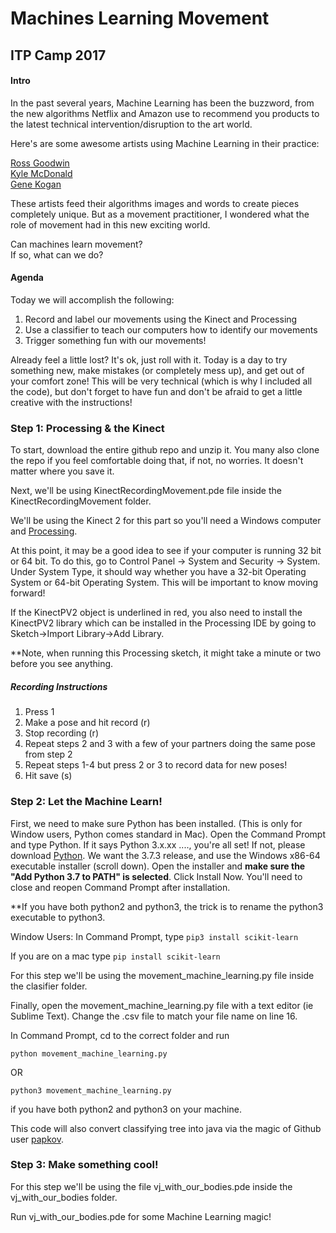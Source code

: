 # Machines Learning Movement

## ITP Camp 2017

#### Intro
In the past several years, Machine Learning has been the buzzword, from the new algorithms Netflix and Amazon use to recommend you products to the latest technical intervention/disruption to the art world. 

Here's are some awesome artists using Machine Learning in their practice:

[Ross Goodwin](http://rossgoodwin.com/)<br>
[Kyle McDonald](https://medium.com/@kcimc/a-return-to-machine-learning-2de3728558eb)<br>
[Gene Kogan](https://medium.com/@genekogan/machine-learning-for-artists-e93d20fdb097)

These artists feed their algorithms images and words to create pieces completely unique. But as a movement practitioner, I wondered what the role of movement had in this new exciting world. 

Can machines learn movement? <br>
If so, what can we do?

#### Agenda

Today we will accomplish the following:

1. Record and label our movements using the Kinect and Processing
2. Use a classifier to teach our computers how to identify our movements
3. Trigger something fun with our movements!

Already feel a little lost? It's ok, just roll with it. Today is a day to try something new, make mistakes (or completely mess up), and get out of your comfort zone! This will be very technical (which is why I included all the code), but don't forget to have fun and don't be afraid to get a little creative with the instructions!

### Step 1: Processing & the Kinect
To start, download the entire github repo and unzip it. You many also clone the repo if you feel comfortable doing that, if not, no worries. It doesn't matter where you save it.

Next, we'll be using KinectRecordingMovement.pde file inside the KinectRecordingMovement folder. 

We'll be using the Kinect 2 for this part so you'll need a Windows computer and [Processing](https://processing.org/download/). 

At this point, it may be a good idea to see if your computer is running 32 bit or 64 bit. To do this, go to Control Panel -> System and Security -> System. Under System Type, it should way whether you have a 32-bit Operating System or 64-bit Operating System. This will be important to know moving forward!

If the KinectPV2 object is underlined in red, you also need to install the KinectPV2 library which can be installed in the Processing IDE by going to Sketch->Import Library->Add Library.

**Note, when running this Processing sketch, it might take a minute or two before you see anything.

##### Recording Instructions
1. Press 1
2. Make a pose and hit record (r)
3. Stop recording (r)
4. Repeat steps 2 and 3 with a few of your partners doing the same pose from step 2
5. Repeat steps 1-4 but press 2 or 3 to record data for new poses!
6. Hit save (s)

### Step 2: Let the Machine Learn!
First, we need to make sure Python has been installed. (This is only for Window users, Python comes standard in Mac).
Open the Command Prompt and type Python. If it says Python 3.x.xx ...., you're all set! If not, please download [Python](https://www.python.org/downloads/windows). We want the 3.7.3 release, and use the Windows x86-64 executable installer (scroll down). Open the installer and <b>make sure the "Add Python 3.7 to PATH" is selected</b>. Click Install Now. You'll need to close and reopen Command Prompt after installation.

**If you have both python2 and python3, the trick is to rename the python3 executable to python3.

Window Users: In Command Prompt, type
```pip3 install scikit-learn```

If you are on a mac type
```pip install scikit-learn```

For this step we'll be using the movement\_machine\_learning.py file inside the clasifier folder. 

Finally, open the movement\_machine\_learning.py file with a text editor (ie Sublime Text). Change the .csv file to match your file name on line 16.

In Command Prompt, cd to the correct folder and run

```python movement_machine_learning.py```

OR

```python3 movement_machine_learning.py```

if you have both python2 and python3 on your machine.

This code will also convert classifying tree into java via the magic of Github user [papkov](https://github.com/papkov). 

### Step 3: Make something cool!
For this step we'll be using the file vj\_with\_our\_bodies.pde inside the vj\_with\_our\_bodies folder.

Run vj_with_our_bodies.pde for some Machine Learning magic!





